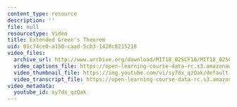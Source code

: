 ```yaml
---
content_type: resource
description: ''
file: null
resourcetype: Video
title: Extended Green's Theorem
uid: 01c74ce0-a150-caad-5cb3-1428c8215218
video_files:
  archive_url: http://www.archive.org/download/MIT18_02SCF10/MIT18_02SCF10Rec_49_300k.mp4
  video_captions_file: https://open-learning-course-data-rc.s3.amazonaws.com/18-02sc-multivariable-calculus-fall-2010/e6b6ff8c4504504c9b3f2639417fb151_sy7dx_qzQak.vtt
  video_thumbnail_file: https://img.youtube.com/vi/sy7dx_qzQak/default.jpg
  video_transcript_file: https://open-learning-course-data-rc.s3.amazonaws.com/18-02sc-multivariable-calculus-fall-2010/44511bd468c7c601d420ed122a3f24ef_sy7dx_qzQak.pdf
video_metadata:
  youtube_id: sy7dx_qzQak
---
```

